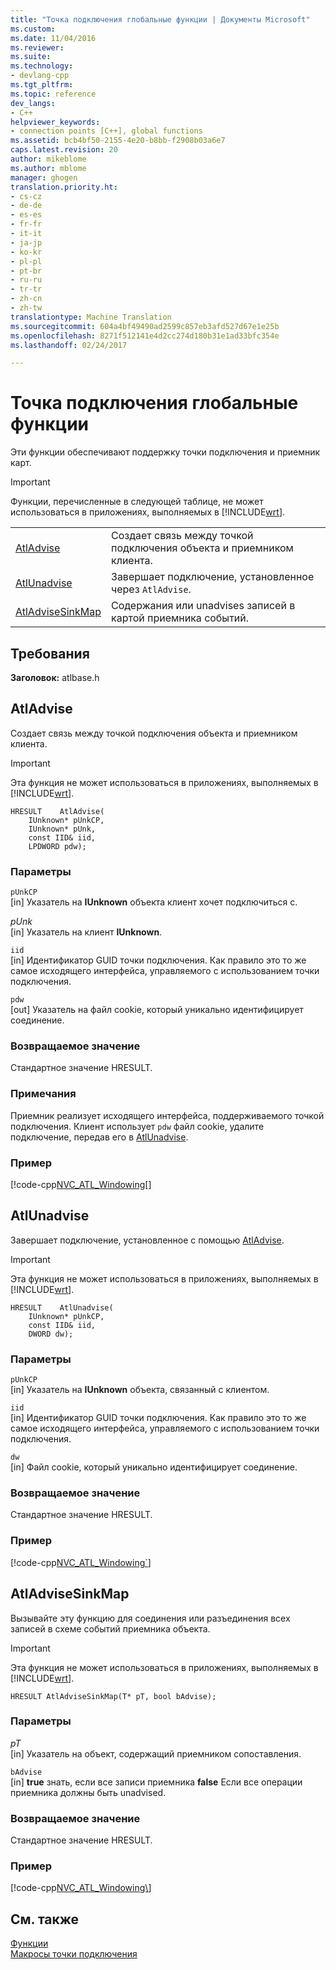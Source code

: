 ```yaml
---
title: "Точка подключения глобальные функции | Документы Microsoft"
ms.custom: 
ms.date: 11/04/2016
ms.reviewer: 
ms.suite: 
ms.technology:
- devlang-cpp
ms.tgt_pltfrm: 
ms.topic: reference
dev_langs:
- C++
helpviewer_keywords:
- connection points [C++], global functions
ms.assetid: bcb4bf50-2155-4e20-b8bb-f2908b03a6e7
caps.latest.revision: 20
author: mikeblome
ms.author: mblome
manager: ghogen
translation.priority.ht:
- cs-cz
- de-de
- es-es
- fr-fr
- it-it
- ja-jp
- ko-kr
- pl-pl
- pt-br
- ru-ru
- tr-tr
- zh-cn
- zh-tw
translationtype: Machine Translation
ms.sourcegitcommit: 604a4bf49490ad2599c857eb3afd527d67e1e25b
ms.openlocfilehash: 8271f512141e4d2cc274d180b31e1ad33bfc354e
ms.lasthandoff: 02/24/2017

---
```

# <a name="connection-point-global-functions"></a>Точка подключения глобальные функции
Эти функции обеспечивают поддержку точки подключения и приемник карт.  
  
> [!IMPORTANT]
>  Функции, перечисленные в следующей таблице, не может использоваться в приложениях, выполняемых в [!INCLUDE[wrt](../../atl/reference/includes/wrt_md.md)].  
  
|||  
|-|-|  
|[AtlAdvise](#atladvise)|Создает связь между точкой подключения объекта и приемником клиента.|  
|[AtlUnadvise](#atlunadvise)|Завершает подключение, установленное через `AtlAdvise`.|  
|[AtlAdviseSinkMap](#atladvisesinkmap)|Содержания или unadvises записей в картой приемника событий.|  

## <a name="requirements"></a>Требования  
 **Заголовок:** atlbase.h  
   
##  <a name="a-nameatladvisea--atladvise"></a><a name="atladvise"></a>AtlAdvise  
 Создает связь между точкой подключения объекта и приемником клиента.  
  
> [!IMPORTANT]
>  Эта функция не может использоваться в приложениях, выполняемых в [!INCLUDE[wrt](../../atl/reference/includes/wrt_md.md)].  
  
```
HRESULT    AtlAdvise(
    IUnknown* pUnkCP,
    IUnknown* pUnk,
    const IID& iid,
    LPDWORD pdw);
```  
  
### <a name="parameters"></a>Параметры  
 `pUnkCP`  
 [in] Указатель на **IUnknown** объекта клиент хочет подключиться с.  
  
 *pUnk*  
 [in] Указатель на клиент **IUnknown**.  
  
 `iid`  
 [in] Идентификатор GUID точки подключения. Как правило это то же самое исходящего интерфейса, управляемого с использованием точки подключения.  
  
 `pdw`  
 [out] Указатель на файл cookie, который уникально идентифицирует соединение.  
  
### <a name="return-value"></a>Возвращаемое значение  
 Стандартное значение HRESULT.  
  
### <a name="remarks"></a>Примечания  
 Приемник реализует исходящего интерфейса, поддерживаемого точкой подключения. Клиент использует `pdw` файл cookie, удалите подключение, передав его в [AtlUnadvise](#atlunadvise).  
  
### <a name="example"></a>Пример  
 [!code-cpp[NVC_ATL_Windowing&#91;](../../atl/codesnippet/cpp/connection-point-global-functions_1.cpp)]  
  
##  <a name="a-nameatlunadvisea--atlunadvise"></a><a name="atlunadvise"></a>AtlUnadvise  
 Завершает подключение, установленное с помощью [AtlAdvise](#atladvise).  
  
> [!IMPORTANT]
>  Эта функция не может использоваться в приложениях, выполняемых в [!INCLUDE[wrt](../../atl/reference/includes/wrt_md.md)].  
  
```
HRESULT    AtlUnadvise(
    IUnknown* pUnkCP,
    const IID& iid,
    DWORD dw);
```  
  
### <a name="parameters"></a>Параметры  
 `pUnkCP`  
 [in] Указатель на **IUnknown** объекта, связанный с клиентом.  
  
 `iid`  
 [in] Идентификатор GUID точки подключения. Как правило это то же самое исходящего интерфейса, управляемого с использованием точки подключения.  
  
 `dw`  
 [in] Файл cookie, который уникально идентифицирует соединение.  
  
### <a name="return-value"></a>Возвращаемое значение  
 Стандартное значение HRESULT.  
  
### <a name="example"></a>Пример  
 [!code-cpp[NVC_ATL_Windowing&#96;](../../atl/codesnippet/cpp/connection-point-global-functions_2.cpp)]  
  
##  <a name="a-nameatladvisesinkmapa--atladvisesinkmap"></a><a name="atladvisesinkmap"></a>AtlAdviseSinkMap  
 Вызывайте эту функцию для соединения или разъединения всех записей в схеме событий приемника объекта.  
  
> [!IMPORTANT]
>  Эта функция не может использоваться в приложениях, выполняемых в [!INCLUDE[wrt](../../atl/reference/includes/wrt_md.md)].  
  
```
HRESULT AtlAdviseSinkMap(T* pT, bool bAdvise);
```  
  
### <a name="parameters"></a>Параметры  
 *pT*  
 [in] Указатель на объект, содержащий приемником сопоставления.  
  
 `bAdvise`  
 [in] **true** знать, если все записи приемника **false** Если все операции приемника должны быть unadvised.  
  
### <a name="return-value"></a>Возвращаемое значение  
 Стандартное значение HRESULT.  
  
### <a name="example"></a>Пример  
 [!code-cpp[NVC_ATL_Windowing&#92;](../../atl/codesnippet/cpp/connection-point-global-functions_3.h)]  
  
## <a name="see-also"></a>См. также  
 [Функции](../../atl/reference/atl-functions.md)   
 [Макросы точки подключения](../../atl/reference/connection-point-macros.md)

